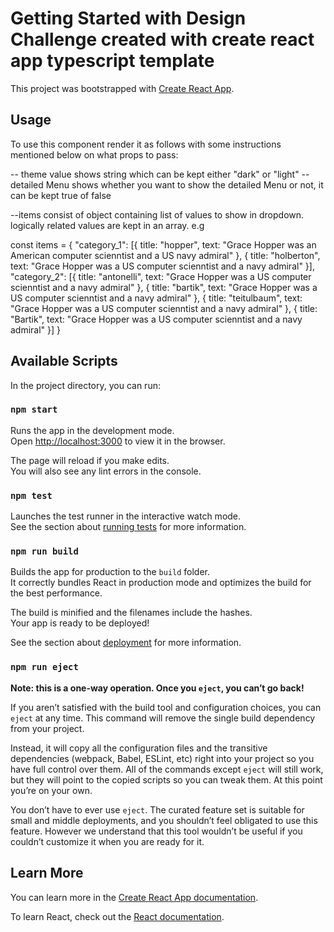 # Getting Started with Design Challenge created with create react app typescript template

This project was bootstrapped with [Create React App](https://github.com/facebook/create-react-app).

## Usage
To use this component render it as follows with some instructions mentioned below on what props to pass:  

  <ThemeContainer theme="dark">
     <DropDown detailedMenu={true} items={items}/>
   </ThemeContainer>

-- theme value shows string which can be kept either "dark" or "light"
-- detailed Menu shows whether you want to show the detailed Menu or not, it can be kept true of false

--items consist of object containing list of values to show in dropdown. logically related values are kept in an array. e.g

const items = {
  "category_1": [{ title: "hopper", text: "Grace Hopper was an American computer scienntist and a US navy admiral" }, { title: "holberton", text: "Grace Hopper was a US computer scienntist and a navy admiral" }],
  "category_2": [{ title: "antonelli", text: "Grace Hopper was a US computer scienntist and a navy admiral" }, { title: "bartik", text: "Grace Hopper was a US computer scienntist and a navy admiral" }, { title: "teitulbaum", text: "Grace Hopper was a US computer scienntist and a navy admiral" }, { title: "Bartik", text: "Grace Hopper was a US computer scienntist and a navy admiral" }]
}
## Available Scripts

In the project directory, you can run:


### `npm start`

Runs the app in the development mode.\
Open [http://localhost:3000](http://localhost:3000) to view it in the browser.

The page will reload if you make edits.\
You will also see any lint errors in the console.



### `npm test`

Launches the test runner in the interactive watch mode.\
See the section about [running tests](https://facebook.github.io/create-react-app/docs/running-tests) for more information.

### `npm run build`

Builds the app for production to the `build` folder.\
It correctly bundles React in production mode and optimizes the build for the best performance.

The build is minified and the filenames include the hashes.\
Your app is ready to be deployed!

See the section about [deployment](https://facebook.github.io/create-react-app/docs/deployment) for more information.

### `npm run eject`

**Note: this is a one-way operation. Once you `eject`, you can’t go back!**

If you aren’t satisfied with the build tool and configuration choices, you can `eject` at any time. This command will remove the single build dependency from your project.

Instead, it will copy all the configuration files and the transitive dependencies (webpack, Babel, ESLint, etc) right into your project so you have full control over them. All of the commands except `eject` will still work, but they will point to the copied scripts so you can tweak them. At this point you’re on your own.

You don’t have to ever use `eject`. The curated feature set is suitable for small and middle deployments, and you shouldn’t feel obligated to use this feature. However we understand that this tool wouldn’t be useful if you couldn’t customize it when you are ready for it.

## Learn More

You can learn more in the [Create React App documentation](https://facebook.github.io/create-react-app/docs/getting-started).

To learn React, check out the [React documentation](https://reactjs.org/).
